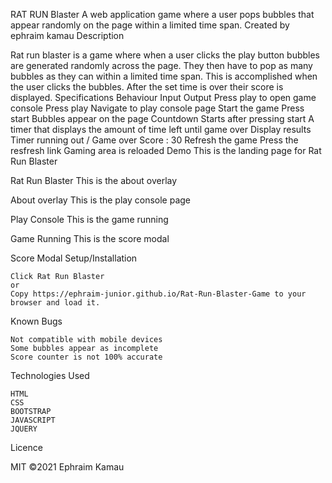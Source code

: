 RAT RUN Blaster 
A web application game where a user pops bubbles that appear randomly on the page within a limited time span.
Created by ephraim kamau
Description

Rat run blaster is a game where when a user clicks the play button bubbles are generated randomly across the page. They then have to pop as many bubbles as they can within a limited time span. This is accomplished when the user clicks the bubbles. After the set time is over their score is displayed.
Specifications
Behaviour 	Input 	Output
Press play to open game console 	Press play 	Navigate to play console page
Start the game 	Press start 	Bubbles appear on the page
Countdown 	Starts after pressing start 	A timer that displays the amount of time left until game over
Display results 	Timer running out / Game over 	Score : 30
Refresh the game 	Press the resfresh link 	Gaming area is reloaded
Demo
This is the landing page for Rat Run Blaster 

Rat Run Blaster 
This is the about overlay

About overlay
This is the play console page

Play Console
This is the game running

Game Running
This is the score modal

Score Modal
Setup/Installation

    Click Rat Run Blaster
    or
    Copy https://ephraim-junior.github.io/Rat-Run-Blaster-Game to your browser and load it.

Known Bugs

    Not compatible with mobile devices
    Some bubbles appear as incomplete
    Score counter is not 100% accurate

Technologies Used

    HTML
    CSS
    BOOTSTRAP
    JAVASCRIPT
    JQUERY

Licence

MIT ©2021 Ephraim Kamau